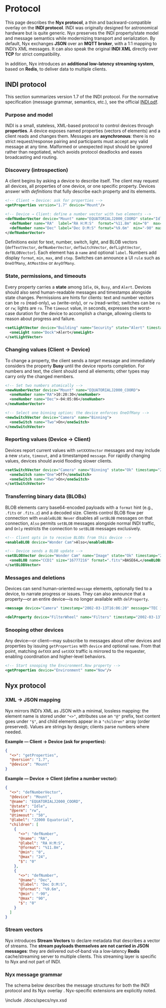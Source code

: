 # Protocol

This page describes the **Nyx protocol**, a thin and backward-compatible overlay on the **INDI protocol**. INDI was
originally designed for astronomical hardware but is quite generic. Nyx preserves the INDI property/state model and
message semantics while modernizing transport and serialization. By default, Nyx exchanges **JSON** over an **MQTT
broker**, with a 1:1 mapping to INDI’s XML messages. It can also speak the original **INDI XML** directly over
**TCP** for strict compatibility.

In addition, Nyx introduces an **additional low-latency streaming system**, based on **Redis**, to deliver data
to multiple clients.

## INDI protocol

This section summarizes version 1.7 of the INDI protocol. For the normative specification (message grammar,
semantics, etc.), see the official [INDI.pdf](https://github.com/nyxlib/nyx-node/blob/main/docs/specs/INDI.pdf).

### Purpose and model

INDI is a small, stateless, XML-based protocol to control devices through **properties**. A device exposes
named properties (vectors of elements) and a client reads and changes them. Messages are **asynchronous**:
there is no strict request/response pairing and participants must accept any valid message at any time.
Malformed or unexpected input should be ignored rather than negotiated, which avoids protocol deadlocks
and eases broadcasting and routing.

### Discovery (introspection)

A client begins by asking a device to describe itself. The client may request all devices, all properties
of one device, or one specific property. Devices answer with *definitions* that fully describe each property
and its elements.

```xml
<!-- Client → Device: ask for properties -->
<getProperties version="1.7" device="Mount"/>

<!-- Device → Client: define a number vector with two elements -->
<defNumberVector device="Mount" name="EQUATORIALJ2000_COORD" state="Idle" perm="rw" timeout="50" label="J2000 Equatorial">
  <defNumber name="RA"  label="RA H:M:S"  format="%11.8m" min="0"  max="24">0</defNumber>
  <defNumber name="Dec" label="Dec D:M:S" format="%9.6m"  min="-90" max="90">0</defNumber>
</defNumberVector>
```

Definitions exist for text, number, switch, light, and BLOB vectors (`defTextVector`, `defNumberVector`,
`defSwitchVector`, `defLightVector`, `defBLOBVector`). Each element has a `name` and optional `label`. Numbers
add display `format`, `min`, `max`, and `step`. Switches can announce a UI `rule` such as `OneOfMany`, `AtMostOne`
or `AnyOfMany`.

### State, permissions, and timeouts

Every property carries a **state** among `Idle`, `Ok`, `Busy`, and `Alert`. Devices should also send human-readable
messages and timestamps alongside state changes. Permissions are hints for clients: text and number vectors can be
`ro` (read-only), `wo` (write-only), or `rw` (read-write); switches can be `ro` or `rw`; lights are `ro`. The
`timeout` value, in seconds, expresses the worst-case duration for the device to accomplish a change, allowing
clients to reason about progress and failure.

```xml
<setLightVector device="Building" name="Security" state="Alert" timestamp="2002-03-13T16:06:20">
  <oneLight name="Dock">Alert</oneLight>
</setLightVector>
```

### Changing values (Client → Device)

To change a property, the client sends a *target* message and immediately considers the property **Busy** until the
device reports completion. For numbers and text, the client should send all elements; other types may carry only
the changed members.

```xml
<!-- Set two numbers atomically -->
<newNumberVector device="Mount" name="EQUATORIALJ2000_COORD">
  <oneNumber name="RA">10:20:30</oneNumber>
  <oneNumber name="Dec">-04:05:06</oneNumber>
</newNumberVector>

<!-- Select one binning option; the device enforces OneOfMany -->
<newSwitchVector device="Camera" name="Binning">
  <oneSwitch name="Two">On</oneSwitch>
</newSwitchVector>
```

### Reporting values (Device → Client)

Devices report current values with `setXXXVector` messages and may include a new `state`, `timeout`, and a
timestamped `message`. For rapidly changing values, devices should avoid flooding slower clients.

```xml
<setSwitchVector device="Camera" name="Binning" state="Ok" timestamp="2002-03-13T16:04:02" message="Binning 2:1 selected">
  <oneSwitch name="One">Off</oneSwitch>
  <oneSwitch name="Two">On</oneSwitch>
</setSwitchVector>
```

### Transferring binary data (BLOBs)

BLOB elements carry base64-encoded payloads with a `format` hint (e.g., `.fits` or `.fits.z`) and a decoded size.
Clients control BLOB flow per connection with `enableBLOB`: `Never` disables all `setBLOB` messages on that
connection, `Also` permits `setBLOB` messages alongside normal INDI traffic, and `Only` restricts the connection
to `setBLOB` messages exclusively.

```xml
<!-- Client opts in to receive BLOBs from this device -->
<enableBLOB device="Wonder Cam">Also</enableBLOB>

<!-- Device sends a BLOB update -->
<setBLOBVector device="Wonder Cam" name="Image" state="Ok" timestamp="2002-03-13T16:05:00">
  <oneBLOB name="CCD1" size="16777216" format=".fits">BASE64…</oneBLOB>
</setBLOBVector>
```

### Messages and deletions

Devices can send human-oriented `message` elements, optionally tied to a device, to narrate progress or issues.
They can also announce that a property—or an entire device—is no longer available with `delProperty`.

```xml
<message device="Camera" timestamp="2002-03-13T16:06:20" message="TEC is approaching target temperature"/>

<delProperty device="FilterWheel" name="Filters" timestamp="2002-03-13T16:07:00" message="Wheel disconnected"/>
```

### Snooping other devices

Any device—or client—may subscribe to messages about other devices and properties by issuing `getProperties`
with `device` and optional `name`. From that point, matching `defXXX` and `setXXX` traffic is mirrored to
the requester, enabling coordination and higher-level behaviors.

```xml
<!-- Start snooping the Environment.Now property -->
<getProperties device="Environment" name="Now"/>
```

## Nyx protocol

### XML → JSON mapping

Nyx mirrors INDI’s XML as JSON with a minimal, lossless mapping: the element name is stored under `"<>"`, attributes
use an `"@"` prefix, text content goes under `"$"`, and child elements appear in a `"children"` array (order
preserved). Values are strings by design; clients parse numbers where needed.

**Example — Client → Device (ask for properties):**
```json
{
  "<>": "getProperties",
  "@version": "1.7",
  "@device": "Mount"
}
```

**Example — Device → Client (define a number vector):**
```json
{
  "<>": "defNumberVector",
  "@device": "Mount",
  "@name": "EQUATORIALJ2000_COORD",
  "@state": "Idle",
  "@perm": "rw",
  "@timeout": "50",
  "@label": "J2000 Equatorial",
  "children": [
    {
      "<>": "defNumber",
      "@name": "RA",
      "@label": "RA H:M:S",
      "@format": "%11.8m",
      "@min": "0",
      "@max": "24",
      "$": "0"
    },
    {
      "<>": "defNumber",
      "@name": "Dec",
      "@label": "Dec D:M:S",
      "@format": "%9.6m",
      "@min": "-90",
      "@max": "90",
      "$": "0"
    }
  ]
}
```

### Stream vectors

Nyx introduces **Stream Vectors** to declare metadata that describes a vector of streams. The **stream payloads
themselves are not carried in JSON messages**: they are delivered out‑of‑band via a low‑latency **Redis**
cache/streaming server to multiple clients. This streaming layer is specific to Nyx and not part of INDI.

### Nyx message grammar

The schema below describes the message structures for both the INDI protocol and its Nyx overlay . Nyx-specific
extensions are explicitly noted.

\include ./docs/specs/nyx.xsd

